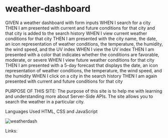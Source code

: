 # weather-dashboard

GIVEN a weather dashboard with form inputs
WHEN I search for a city
THEN I am presented with current and future conditions for that city and that city is added to the search history
WHEN I view current weather conditions for that city
THEN I am presented with the city name, the date, an icon representation of weather conditions, the temperature, the humidity, the wind speed, and the UV index
WHEN I view the UV index
THEN I am presented with a color that indicates whether the conditions are favorable, moderate, or severe
WHEN I view future weather conditions for that city
THEN I am presented with a 5-day forecast that displays the date, an icon representation of weather conditions, the temperature, the wind speed, and the humidity
WHEN I click on a city in the search history
THEN I am again presented with current and future conditions for that city

PURPOSE OF THIS SITE:
The purpose of this site is to help me with learning and understanding more about Server-Side APIs. The site allows you to search the weather in a particular city.


Languages Used 
HTML, CSS and JavaScript


![weatherdash](https://user-images.githubusercontent.com/60405505/122145873-0b614280-ce24-11eb-9f50-e962d5059192.PNG)

Links: 
